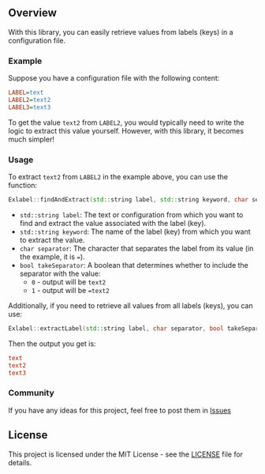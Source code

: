## Overview

With this library, you can easily retrieve values from labels (keys) in a configuration file.

### Example

Suppose you have a configuration file with the following content:

```cfg
LABEL=text
LABEL2=text2
LABEL3=text3
```

To get the value `text2` from `LABEL2`, you would typically need to write the logic to extract this value yourself. However, with this library, it becomes much simpler!

### Usage

To extract `text2` from `LABEL2` in the example above, you can use the function:

```cpp
Exlabel::findAndExtract(std::string label, std::string keyword, char separator, bool takeSeparator);
```

- `std::string label`: The text or configuration from which you want to find and extract the value associated with the label (key).
- `std::string keyword`: The name of the label (key) from which you want to extract the value.
- `char separator`: The character that separates the label from its value (in the example, it is `=`).
- `bool takeSeparator`: A boolean that determines whether to include the separator with the value:
  - `0` - output will be `text2`
  - `1` - output will be `=text2`

Additionally, if you need to retrieve all values from all labels (keys), you can use:

```cpp
Exlabel::extractLabel(std::string label, char separator, bool takeSeparator);
```

Then the output you get is:
```cfg
text
text2
text3
```

### Community

If you have any ideas for this project, feel free to post them in [Issues](https://github.com/exebyt3/exlabel-lib/issues)

## License

This project is licensed under the MIT License - see the [LICENSE](LICENSE) file for details.
